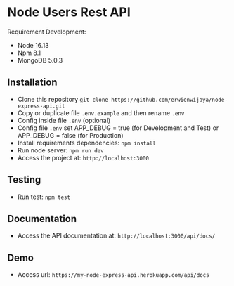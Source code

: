 # Node Users Rest API
Requirement Development:
- Node 16.13
- Npm 8.1
- MongoDB 5.0.3

## Installation
- Clone this repository `git clone https://github.com/erwienwijaya/node-express-api.git`
- Copy or duplicate file `.env.example` and then rename `.env`
- Config inside file `.env` (optional) 
- Config file `.env` set APP_DEBUG = true (for Development and Test) or APP_DEBUG = false (for Production)
- Install requirements dependencies: `npm install`
- Run node server: `npm run dev`
- Access the project at: `http://localhost:3000`

## Testing
- Run test: `npm test`

## Documentation
- Access the API documentation at: `http://localhost:3000/api/docs/`

## Demo
- Access url: `https://my-node-express-api.herokuapp.com/api/docs`